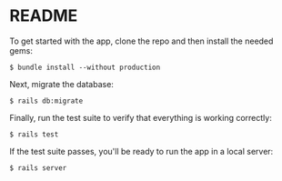 # README

To get started with the app, clone the repo and then install the needed gems:
 ```
$ bundle install --without production
```
 Next, migrate the database:
 ```
 $ rails db:migrate
```
 Finally, run the test suite to verify that everything is working correctly:
 ```
$ rails test
```
 If the test suite passes, you'll be ready to run the app in a local server:
 ```
$ rails server
```